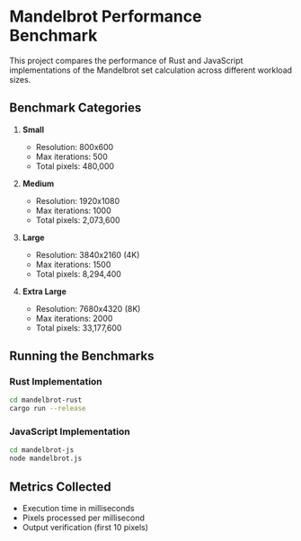 # Mandelbrot Performance Benchmark

This project compares the performance of Rust and JavaScript implementations of the Mandelbrot set calculation across different workload sizes.

## Benchmark Categories

1. **Small**
   - Resolution: 800x600
   - Max iterations: 500
   - Total pixels: 480,000

2. **Medium**
   - Resolution: 1920x1080
   - Max iterations: 1000
   - Total pixels: 2,073,600

3. **Large**
   - Resolution: 3840x2160 (4K)
   - Max iterations: 1500
   - Total pixels: 8,294,400

4. **Extra Large**
   - Resolution: 7680x4320 (8K)
   - Max iterations: 2000
   - Total pixels: 33,177,600

## Running the Benchmarks

### Rust Implementation

```bash
cd mandelbrot-rust
cargo run --release
```

### JavaScript Implementation

```bash
cd mandelbrot-js
node mandelbrot.js
```

## Metrics Collected

- Execution time in milliseconds
- Pixels processed per millisecond
- Output verification (first 10 pixels)
